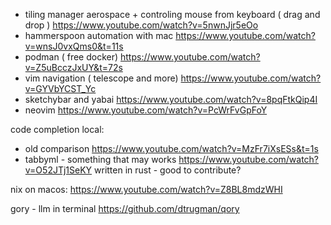 - tiling manager aerospace + controling mouse from keyboard ( drag and drop ) https://www.youtube.com/watch?v=5nwnJjr5eOo
- hammerspoon automation with mac https://www.youtube.com/watch?v=wnsJ0vxQms0&t=11s
- podman ( free docker) https://www.youtube.com/watch?v=Z5uBcczJxUY&t=72s
- vim navigation ( telescope and more) https://www.youtube.com/watch?v=GYVbYCST_Yc
- sketchybar and yabai https://www.youtube.com/watch?v=8pqFtkQip4I
- neovim https://www.youtube.com/watch?v=PcWrFvGpFoY

code completion local:
- old comparison https://www.youtube.com/watch?v=MzFr7iXsESs&t=1s
- tabbyml - something that may works https://www.youtube.com/watch?v=O52JTj1SeKY
written in rust - good to contribute?

nix on macos: https://www.youtube.com/watch?v=Z8BL8mdzWHI


gory - llm in terminal https://github.com/dtrugman/qory
